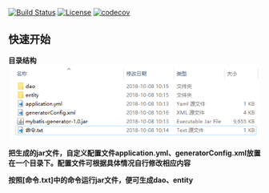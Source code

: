 [![Build Status](https://travis-ci.org/zhoutaoo/SpringCloud.svg?branch=master)](https://travis-ci.org/zhoutaoo/SpringCloud)
[![License](https://img.shields.io/badge/License-Apache%202.0-blue.svg)](https://opensource.org/licenses/Apache-2.0)
[![codecov](https://codecov.io/gh/zhoutaoo/SpringCloud/branch/master/graph/badge.svg)](https://codecov.io/gh/zhoutaoo/SpringCloud)
## 快速开始

**目录结构**
![目录结构](doc/目录结构.png)

**把生成的jar文件，自定义配置文件application.yml、generatorConfig.xml放置在一个目录下。配置文件可根据具体情况自行修改相应内容**

**按照[命令.txt]中的命令运行jar文件，便可生成dao、entity**